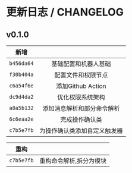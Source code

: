 # 更新日志 / CHANGELOG

## v0.1.0

|     新增     |                 |
|:----------:|:---------------:|
| `b456da64` |   基础配置和机器人基础    |
| `f30b404a` |    配置文件和权限节点    |
| `c6a54f6e` | 添加Github Action |
| `dc9d4da2` |    优化权限系统架构     |
| `a8a5b132` |  添加消息解析和部分命令解析  |
| `6c6eaa2e` |     完成操作确认类     |
| `c7b5e7fb` | 为操作确认类添加自定义触发器  |

|     重构     |              |
|:----------:|:------------:|
| `c7b5e7fb` | 重构命令解析,拆分为模块 |

